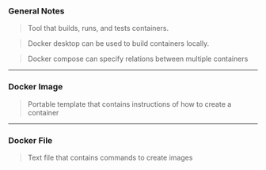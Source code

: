 
### General Notes

> Tool that builds, runs, and tests containers.

> Docker desktop can be used to build containers locally.

> Docker compose can specify relations between multiple containers

___

### Docker Image

> Portable template that contains instructions of how to create a container

___

### Docker File

> Text file that contains commands to create images

